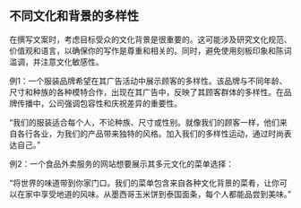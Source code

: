 ## 不同文化和背景的多样性

在撰写文案时，考虑目标受众的文化背景是很重要的。这可能涉及研究文化规范、价值观和语言，以确保你的写作是尊重和相关的。同时，避免使用刻板印象和陈词滥调，并注意文化敏感性。

例1：一个服装品牌希望在其广告活动中展示顾客的多样性。该品牌与不同年龄、尺寸和种族的各种模特合作，出现在其广告中，反映了其顾客群体的多样性。在品牌传播中，公司强调包容性和庆祝差异的重要性。

“我们的服装适合每个人，不论种族、尺寸或性别。就像我们的顾客一样，他们来自各行各业，为我们的产品带来独特的风格。加入我们的多样性运动，通过时尚表达自己。”

例2：一个食品外卖服务的网站想要展示其多元文化的菜单选择：

“将世界的味道带到你家门口。我们的菜单包含来自各种文化背景的菜肴，让你可以在家中享受地道的风味。从墨西哥玉米饼到泰国面条，每个人都能品尝到美味。”
